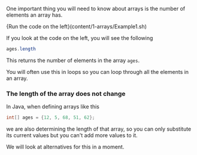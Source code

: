 One important thing you will need to know about arrays is the number of elements an array has.

{Run the code on the left}(content/1-arrays/Example1.sh)

If you look at the code on the left, you will see the following

```java
ages.length
```

This returns the number of elements in the array `ages`. 

You will often use this in loops so you can loop through all the elements in an array.

### The length of the array does not change

In Java, when defining arrays like this

```java
int[] ages = {12, 5, 68, 51, 62};
```

we are also determining the length of that array, so you can only substitute its current values but you can't add more values to it.

We will look at alternatives for this in a moment.